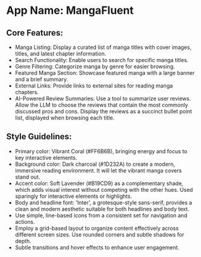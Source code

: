 # **App Name**: MangaFluent

## Core Features:

- Manga Listing: Display a curated list of manga titles with cover images, titles, and latest chapter information.
- Search Functionality: Enable users to search for specific manga titles.
- Genre Filtering: Categorize manga by genre for easier browsing.
- Featured Manga Section: Showcase featured manga with a large banner and a brief summary.
- External Links: Provide links to external sites for reading manga chapters.
- AI-Powered Review Summaries: Use a tool to summarize user reviews. Allow the LLM to choose the reviews that contain the most commonly discussed pros and cons. Display the reviews as a succinct bullet point list, displayed when browsing each title.

## Style Guidelines:

- Primary color: Vibrant Coral (#FF6B6B), bringing energy and focus to key interactive elements.
- Background color: Dark charcoal (#1D232A) to create a modern, immersive reading environment. It will let the vibrant manga covers stand out.
- Accent color: Soft Lavender (#B19CD9) as a complementary shade, which adds visual interest without competing with the other hues. Used sparingly for interactive elements or highlights.
- Body and headline font: 'Inter', a grotesque-style sans-serif, provides a clean and modern aesthetic suitable for both headlines and body text.
- Use simple, line-based icons from a consistent set for navigation and actions.
- Employ a grid-based layout to organize content effectively across different screen sizes. Use rounded corners and subtle shadows for depth.
- Subtle transitions and hover effects to enhance user engagement.